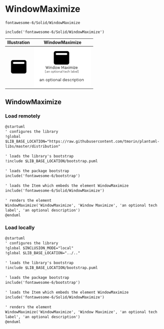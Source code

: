 # WindowMaximize


```text
fontawesome-6/Solid/WindowMaximize
```

```text
include('fontawesome-6/Solid/WindowMaximize')
```



| Illustration | WindowMaximize |
| :---: | :---: |
| ![illustration for Illustration](../../fontawesome-6/Solid/WindowMaximize.png) | ![illustration for WindowMaximize](../../fontawesome-6/Solid/WindowMaximize.Local.png) |




## WindowMaximize

### Load remotely
```plantuml
@startuml
' configures the library
!global $LIB_BASE_LOCATION="https://raw.githubusercontent.com/tmorin/plantuml-libs/master/distribution"

' loads the library's bootstrap
!include $LIB_BASE_LOCATION/bootstrap.puml

' loads the package bootstrap
include('fontawesome-6/bootstrap')

' loads the Item which embeds the element WindowMaximize
include('fontawesome-6/Solid/WindowMaximize')

' renders the element
WindowMaximize('WindowMaximize', 'Window Maximize', 'an optional tech label', 'an optional description')
@enduml
```

### Load locally
```plantuml
@startuml
' configures the library
!global $INCLUSION_MODE="local"
!global $LIB_BASE_LOCATION="../.."

' loads the library's bootstrap
!include $LIB_BASE_LOCATION/bootstrap.puml

' loads the package bootstrap
include('fontawesome-6/bootstrap')

' loads the Item which embeds the element WindowMaximize
include('fontawesome-6/Solid/WindowMaximize')

' renders the element
WindowMaximize('WindowMaximize', 'Window Maximize', 'an optional tech label', 'an optional description')
@enduml
```

